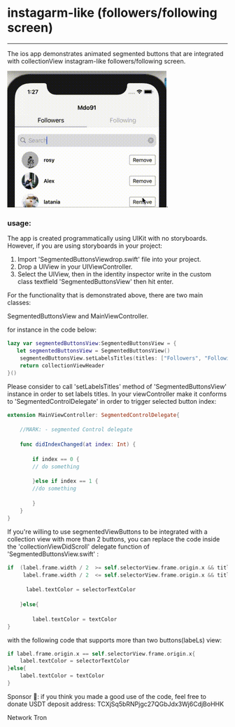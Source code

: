 # instagarm-like (followers/following screen)
---------------------------------------------
The ios app demonstrates animated segmented buttons that are integrated with collectionView instagram-like followers/following screen.

![alt text](https://github.com/mdo91/instagarm-followers/blob/main/resources/md01.gif). 

### usage:

The app is created programmatically using UIKit with no storyboards. However, if you are using storyboards in your project:

1. Import 'SegmentedButtonsViewdrop.swift' file into your project.
2. Drop a UIView in your UIViewController.
3. Select the UIView, then in the identity inspector write in the custom class textfield 'SegmentedButtonsView' then hit enter.

For the functionality that is demonstrated above, there are two main classes: 

  SegmentedButtonsView and MainViewController.

  for instance in the code below:

```swift
lazy var segmentedButtonsView:SegmentedButtonsView = {
   let segmentedButtonsView = SegmentedButtonsView()
    segmentedButtonsView.setLabelsTitles(titles: ["Followers", "Following"])
    return collectionViewHeader
}()
```
Please consider to call 'setLabelsTitles' method of 'SegmentedButtonsView' instance in order to set labels titles.
In your viewController make it conforms to 'SegmentedControlDelegate' in order to trigger selected button index:

```swift
extension MainViewController: SegmentedControlDelegate{

    //MARK: - segmented Control delegate
    
    func didIndexChanged(at index: Int) {

        if index == 0 {
        // do something
    
        }else if index == 1 {
        //do something

        }
    }
}
```

If you're willing to use segmentedViewButtons to be integrated with a collection view with more than 2 buttons, you can replace the code inside the 'collectionViewDidScroll' delegate function of 'SegmentedButtonsView.swift' :

```swift
if  (label.frame.width / 2  >= self.selectorView.frame.origin.x && titles[0] == label.text! ||
     label.frame.width / 2  <= self.selectorView.frame.origin.x && titles[1] == label.text! ) {
                            
      label.textColor = selectorTextColor
                            
    }else{

        label.textColor = textColor
}

```
with the following code that supports more than two buttons(labeLs) view:

```swift
if label.frame.origin.x == self.selectorView.frame.origin.x{
    label.textColor = selectorTextColor
}else{
    label.textColor = textColor
}
```
Sponsor 💜: if you think you made a good use of the code, feel free to donate
USDT deposit address: TCXjSq5bRNPjgc27QGbJdx3Wj6CdjBoHHK

Network Tron





